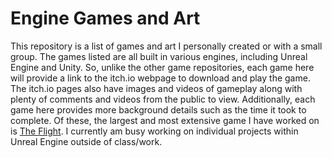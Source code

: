 # Engine Games and Art
This repository is a list of games and art I personally created or with a small group.
The games listed are all built in various engines, including Unreal Engine and Unity.
So, unlike the other game repositories, each game here will provide a link to the itch.io webpage to download and play the game.
The itch.io pages also have images and videos of gameplay along with plenty of comments and videos from the public to view.
Additionally, each game here provides more background details such as the time it took to complete.
Of these, the largest and most extensive game I have worked on is [The Flight](https://github.com/ericmichalski/Projects/tree/master/Unreal%20Engine/TheFlight).
I currently am busy working on individual projects within Unreal Engine outside of class/work.
